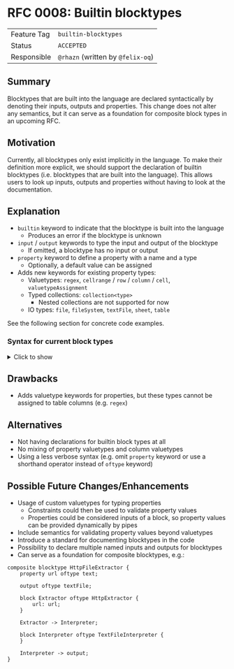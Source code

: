 <!--
SPDX-FileCopyrightText: 2023 Friedrich-Alexander-Universitat Erlangen-Nurnberg

SPDX-License-Identifier: AGPL-3.0-only
-->

# RFC 0008: Builtin blocktypes

|             |                      |
|-------------|----------------------|
| Feature Tag | `builtin-blocktypes` |
| Status      | `ACCEPTED`              | <!-- Possible values: DRAFT, DISCUSSION, ACCEPTED, REJECTED -->
| Responsible | `@rhazn` (written by `@felix-oq`)         |
<!-- 
  Status Overview:
  - DRAFT: The RFC is not ready for a review and currently under change. Feel free to already ask for feedback on the structure and contents at this stage.
  - DISCUSSION: The RFC is open for discussion. Usually, we open a PR to trigger discussions.
  - ACCEPTED: The RFC was accepted. Create issues to prepare implementation of the RFC.
  - REJECTED: The RFC was rejected. If another revision emerges, switch to status DRAFT.
-->

## Summary

Blocktypes that are built into the language are declared syntactically by denoting their inputs, outputs and properties.
This change does not alter any semantics, but it can serve as a foundation for composite block types in an upcoming RFC.

## Motivation

Currently, all blocktypes only exist implicitly in the language.
To make their definition more explicit, we should support the declaration of builtin blocktypes (i.e. blocktypes that are built into the language).
This allows users to look up inputs, outputs and properties without having to look at the documentation.

## Explanation

- `builtin` keyword to indicate that the blocktype is built into the language
  - Produces an error if the blocktype is unknown
- `input` / `output` keywords to type the input and output of the blocktype
  - If omitted, a blocktype has no input or output
- `property` keyword to define a property with a name and a type
  - Optionally, a default value can be assigned
- Adds new keywords for existing property types:
  - Valuetypes: `regex`, `cellrange` / `row` / `column` / `cell`, `valuetypeAssignment`
  - Typed collections: `collection<type>`
    - Nested collections are not supported for now
  - IO types: `file`, `fileSystem`, `textFile`, `sheet`, `table`

See the following section for concrete code examples.

### Syntax for current block types

<details>
<summary>Click to show</summary>

```jayvee
builtin blocktype HttpExtractor {
    property url oftype text;

    output oftype file;
}

builtin blocktype ArchiveInterpreter {
    input oftype file;

    property archiveType oftype text;

    output oftype fileSystem;
}

builtin blocktype FilePicker {
    input oftype fileSystem;

    property path oftype text;

    output oftype file;
}

builtin blocktype TextFileInterpreter {
    input oftype file;

    property encoding oftype text;
    property lineBreak oftype regex;

    output oftype textFile;
}

builtin blocktype TextLineDeleter {
    input oftype textFile;

    property lines oftype collection<integer>;

    output oftype textFile;
}

builtin blocktype TextRangeSelector {
    input oftype textFile;

    property lineFrom oftype integer;
    property lineTo oftype integer;

    output oftype textFile;
}

builtin blocktype CSVInterpreter {
    input oftype textFile;

    property delimiter oftype text: ",";
    property enclosing oftype text: "";
    property enclosingEscape oftype text: "";

    output oftype sheet;
}

builtin blocktype CellRangeSelector {
    input oftype sheet;

    property select oftype cellrange;

    output oftype sheet;
}

builtin blocktype CellWriter {
    input oftype sheet;

    property write oftype text;
    property at oftype cell;

    output oftype sheet;
}

builtin blocktype ColumnDeleter {
    input oftype sheet;

    property delete oftype collection<column>;

    output oftype sheet;
}

builtin blocktype RowDeleter {
    input oftype sheet;

    property delete oftype collection<row>;

    output oftype sheet;
}

builtin blocktype TableInterpreter {
    input oftype sheet;

    property header oftype boolean;
    property columns oftype collection<valuetypeAssignment>;

    output oftype table;
}

builtin blocktype SQLiteLoader {
    input oftype table;

    property table oftype text;
    property file oftype text;
}

builtin blocktype PostgresLoader {
    input oftype table;

    property host oftype text;
    property port oftype integer;
    property username oftype text;
    property password oftype text;
    property database oftype text;
    property table oftype text;
}
```
</details>

## Drawbacks

- Adds valuetype keywords for properties, but these types cannot be assigned to table columns (e.g. `regex`)

## Alternatives

- Not having declarations for builtin block types at all
- No mixing of property valuetypes and column valuetypes
- Using a less verbose syntax (e.g. omit `property` keyword or use a shorthand operator instead of `oftype` keyword)

## Possible Future Changes/Enhancements

- Usage of custom valuetypes for typing properties
  - Constraints could then be used to validate property values
  - Properties could be considered inputs of a block, so property values can be provided dynamically by pipes
- Include semantics for validating property values beyond valuetypes
- Introduce a standard for documenting blocktypes in the code
- Possibility to declare multiple named inputs and outputs for blocktypes
- Can serve as a foundation for composite blocktypes, e.g.:

```jayvee
composite blocktype HttpFileExtractor {
    property url oftype text;

    output oftype textFile;

    block Extractor oftype HttpExtractor {
        url: url;
    }

    Extractor -> Interpreter;

    block Interpreter oftype TextFileInterpreter {
    }

    Interpreter -> output;
}
```
